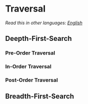 # Traversal

_Read this in other languages:_
[_English_](README.md)


## Deepth-First-Search

### Pre-Order Traversal

### In-Order Traversal

### Post-Order Traversal

## Breadth-First-Search
